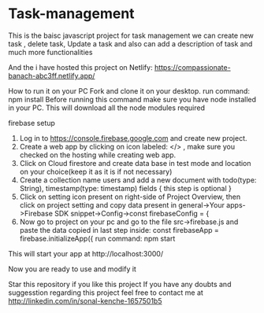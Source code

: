 # Task-management

This is the baisc javascript project for task management 
we can create new task , delete task, Update a task and also can add a description of task and much more functionalities

And the i have hosted this project on Netlify: https://compassionate-banach-abc3ff.netlify.app/

How to run it on your PC
Fork and clone it on your desktop.
run command: npm install
Before running this command make sure you have node installed in your PC. This will download all the node modules required

firebase setup
1. Log in to https://console.firebase.google.com and create new project.
2. Create a web app by clicking on icon labeled: </> , make sure you checked on the hosting while creating web app.
3. Click on Cloud firestore and create data base in test mode and location on your choice(keep it as it is if not necessary)
4. Create a collection name users and add a new document with todo(type: String), timestamp(type: timestamp) fields { this step is optional }
5. Click on setting icon present on right-side of Project Overview, then click on project setting and copy data present in general->Your apps->Firebase SDK snippet->Config->const firebaseConfig = {
6. Now go to project on your pc and go to the file src->firebase.js and paste the data copied in last step inside: const firebaseApp = firebase.initializeApp({
run command: npm start

This will start your app at http://localhost:3000/

Now you are ready to use and modify it

Star this repository if you like this project
If you have any doubts and suggesstion regarding this project feel free to contact me at http://linkedin.com/in/sonal-kenche-1657501b5
